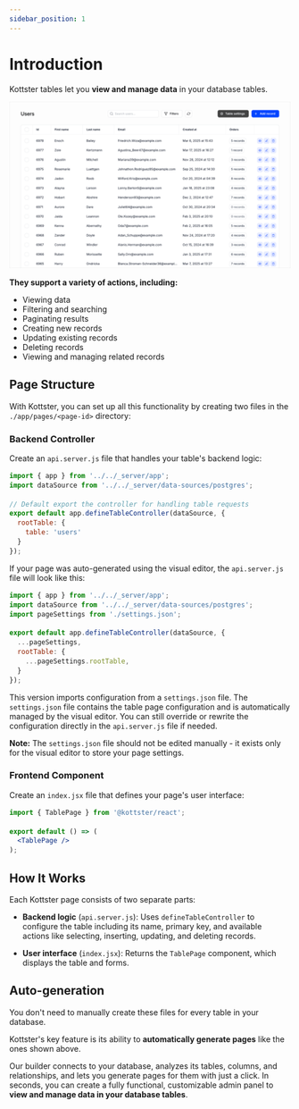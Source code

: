 ```yaml
---
sidebar_position: 1
---
```


# Introduction

Kottster tables let you **view and manage data** in your database tables.

![Table features in Kottster](table-explanation.png)

**They support a variety of actions, including:**

- Viewing data
- Filtering and searching
- Paginating results
- Creating new records
- Updating existing records
- Deleting records
- Viewing and managing related records

## Page Structure

With Kottster, you can set up all this functionality by creating two files in the `./app/pages/<page-id>` directory:

### Backend Controller
Create an `api.server.js` file that handles your table's backend logic:

```js title="app/pages/users/api.server.js"
import { app } from '../../_server/app';
import dataSource from '../../_server/data-sources/postgres';

// Default export the controller for handling table requests
export default app.defineTableController(dataSource, {
  rootTable: {
    table: 'users'
  }
});
```

If your page was auto-generated using the visual editor, the `api.server.js` file will look like this:

```js title="app/pages/users/api.server.js"
import { app } from '../../_server/app';
import dataSource from '../../_server/data-sources/postgres';
import pageSettings from './settings.json';

export default app.defineTableController(dataSource, {
  ...pageSettings,
  rootTable: {
    ...pageSettings.rootTable,
  }
});
```

This version imports configuration from a `settings.json` file. The `settings.json` file contains the table page configuration and is automatically managed by the visual editor. You can still override or rewrite the configuration directly in the `api.server.js` file if needed. 

**Note:** The `settings.json` file should not be edited manually - it exists only for the visual editor to store your page settings.

### Frontend Component
Create an `index.jsx` file that defines your page's user interface:

```jsx title="app/pages/users/index.jsx"
import { TablePage } from '@kottster/react'; 

export default () => (
  <TablePage />
);
```

## How It Works

Each Kottster page consists of two separate parts:

- **Backend logic** (`api.server.js`): Uses `defineTableController` to configure the table including its name, primary key, and available actions like selecting, inserting, updating, and deleting records.

- **User interface** (`index.jsx`): Returns the `TablePage` component, which displays the table and forms.

## Auto-generation

You don't need to manually create these files for every table in your database. 

Kottster's key feature is its ability to **automatically generate pages** like the ones shown above. 

Our builder connects to your database, analyzes its tables, columns, and relationships, and lets you generate pages for them with just a click. In seconds, you can create a fully functional, customizable admin panel to **view and manage data in your database tables**.